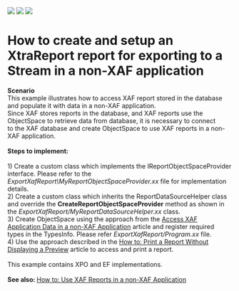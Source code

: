 <!-- default badges list -->
![](https://img.shields.io/endpoint?url=https://codecentral.devexpress.com/api/v1/VersionRange/128588873/22.2.6%2B)
[![](https://img.shields.io/badge/Open_in_DevExpress_Support_Center-FF7200?style=flat-square&logo=DevExpress&logoColor=white)](https://supportcenter.devexpress.com/ticket/details/T275059)
[![](https://img.shields.io/badge/📖_How_to_use_DevExpress_Examples-e9f6fc?style=flat-square)](https://docs.devexpress.com/GeneralInformation/403183)
<!-- default badges end -->
# How to create and setup an XtraReport report for exporting to a Stream in a non-XAF application


<p><strong>Scenario</strong><br />This example illustrates how to access XAF report stored in the database and populate it with data in a non-XAF application.<br />Since XAF stores reports in the database, and XAF reports use the ObjectSpace to retrieve data from database, it is necessary to connect to the XAF database and create ObjectSpace to use XAF reports in a non-XAF application.<br /><br /><strong>Steps to implement: </strong><br /><br />1) Create a custom class which implements the IReportObjectSpaceProvider interface. Please refer to the <em>ExportXafReport\MyReportObjectSpaceProvider.xx</em> file for implementation details.<br />2) Create a custom class which inherits the ReportDataSourceHelper class and override the <strong>CreateReportObjectSpaceProvider</strong> method as shown in the <em>ExportXafReport/MyReportDataSourceHelper.xx </em>class.<br />3) Create ObjectSpace using the approach from the <a href="https://documentation.devexpress.com/#eXpressAppFramework/CustomDocument113709">Access XAF Application Data in a non-XAF Application</a> article and register required types in the TypesInfo. Please refer <em>ExportXafReport/Program.xx</em> file.<br />4) Use the approach described in the <a href="https://documentation.devexpress.com/eXpressAppFramework/CustomDocument113601.aspx">How to: Print a Report Without Displaying a Preview</a> article to access and print a report.<br /><br />This example contains XPO and EF implementations.<br /><br /><strong>See also: </strong><a href="http://help.devexpress.com/#eXpressAppFramework/CustomDocument114515">How to: Use XAF Reports in a non-XAF Application</a></p>

<br/>


